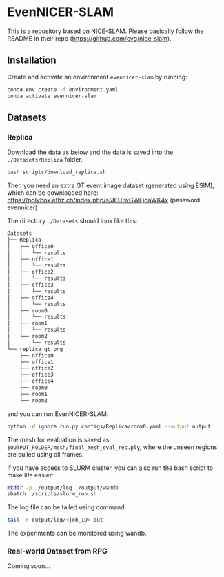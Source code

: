 # EvenNICER-SLAM

This is a repository based on NICE-SLAM.
Please basically follow the README in their repo (https://github.com/cvg/nice-slam).

## Installation

Create and activate an environment `evennicer-slam` by running:
```bash
conda env create -f environment.yaml
conda activate evennicer-slam
```

## Datasets

### Replica
Download the data as below and the data is saved into the `./Datasets/Replica` folder.
```bash
bash scripts/download_replica.sh
```
Then you need an extra GT event image dataset (generated using ESIM), which can be downloaded here: https://polybox.ethz.ch/index.php/s/JEUIwGWFjdaWK4x (password: evennicer)

The directory `./Datasets` should look like this:
```bash
Datasets
├── Replica
│   ├── office0
│   │   └── results
│   ├── office1
│   │   └── results
│   ├── office2
│   │   └── results
│   ├── office3
│   │   └── results
│   ├── office4
│   │   └── results
│   ├── room0
│   │   └── results
│   ├── room1
│   │   └── results
│   └── room2
│       └── results
└── replica_gt_png
    ├── office0
    ├── office1
    ├── office2
    ├── office3
    ├── office4
    ├── room0
    ├── room1
    └── room2
```
and you can run EvenNICER-SLAM:
```bash
python -W ignore run.py configs/Replica/room0.yaml --output output
```
The mesh for evaluation is saved as `$OUTPUT_FOLDER/mesh/final_mesh_eval_rec.ply`, where the unseen regions are culled using all frames.

If you have access to SLURM cluster, you can also run the bash script to make life easier:
```bash
mkdir -p ./output/log ./output/wandb
sbatch ./scripts/slurm_run.sh
```
The log file can be tailed using command:
```bash
tail -F output/log/<job_ID>.out
```
The experiments can be monitored using wandb.

### Real-world Dataset from RPG

Coming soon...


